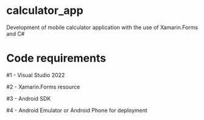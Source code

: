 # calculator_app
Development of mobile calculator application with the use of Xamarin.Forms and C#

# Code requirements
#1 - Visual Studio 2022

#2 - Xamarin.Forms resource

#3 - Android SDK

#4 - Android Emulator or Android Phone for deployment

